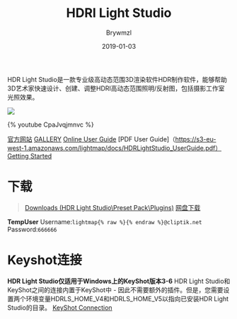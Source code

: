 ﻿---
layout:     post
title:      HDRI Light Studio
date:       2019-01-03
author:     Brywmzl
catalog: true
tags: [C4D插件,3ds-Max,Maya,KeyShot,Rhino,Octane,Redshift,V-Ray]
categories: [渲染引擎]
---
HDR Light Studio是一款专业级高动态范围3D渲染软件HDR制作软件，能够帮助3D艺术家快速设计、创建、调整HDRI高动态范围照明/反射图，包括摄影工作室光照效果。

<!--more-->

![](/img/HDR-Light-Studio/waves-of-compatability-1.jpg)

{% youtube CpaJvqjmnvc %}

[官方网站](https://www.lightmap.co.uk/)
[GALLERY](https://www.lightmap.co.uk/gallery/)
[Online User Guide](http://help.lightmap.co.uk/hdrlightstudio5/)
[PDF User Guide]（https://s3-eu-west-1.amazonaws.com/lightmap/docs/HDRLightStudio_UserGuide.pdf）
[Getting Started](https://vimeopro.com/hdrlightstudio/gettingstarted)

# 下载
> [Downloads (HDR Light Studio\Preset Pack\Plugins)](https://www.lightmap.co.uk/downloads)
> [网盘下载](https://pan.baidu.com/s/1kEr6nZDjhSknIzzN8Qyqnw)

**TempUser**
Username:`lightmap{% raw %}{% endraw %}@cliptik.net`
Password:`666666`

# Keyshot连接
**HDR Light Studio仅适用于Windows上的KeyShot版本3-6**
HDR Light Studio和KeyShot之间的连接内置于KeyShot中 - 因此不需要额外的插件。但是，您需要设置两个环境变量HDRLS_HOME_V4和HDRLS_HOME_V5以指向已安装HDR Light Studio的目录。
[KeyShot Connection](http://help.lightmap.co.uk/hdrlightstudio5/installation_keyshot.html)